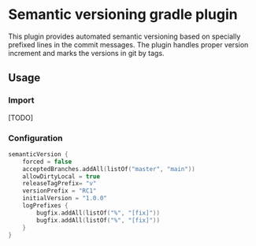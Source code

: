 # Semantic versioning gradle plugin

This plugin provides automated semantic versioning based on specially prefixed
lines in the commit messages. The plugin handles proper version increment and
marks the versions in git by tags.

## Usage

### Import

[TODO] 

### Configuration

```kotlin
semanticVersion {
    forced = false
    acceptedBranches.addAll(listOf("master", "main"))
    allowDirtyLocal = true
    releaseTagPrefix= "v"
    versionPrefix = "RC1"
    initialVersion = "1.0.0"
    logPrefixes {
        bugfix.addAll(listOf("%", "[fix]"))
        bugfix.addAll(listOf("%", "[fix]"))
    }
}
```

